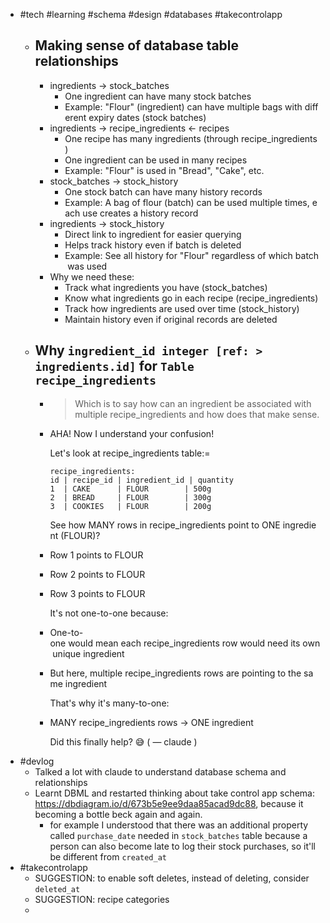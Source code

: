 - #tech #learning #schema #design #databases #takecontrolapp
	- ## Making sense of database table relationships
		- ingredients → stock_batches
			- One ingredient can have many stock batches
			- Example: "Flour" (ingredient) can have multiple bags with different expiry dates (stock batches)
		- ingredients → recipe_ingredients ← recipes
			- One recipe has many ingredients (through recipe_ingredients)
			- One ingredient can be used in many recipes
			- Example: "Flour" is used in "Bread", "Cake", etc.
		- stock_batches → stock_history
			- One stock batch can have many history records
			- Example: A bag of flour (batch) can be used multiple times, each use creates a history record
		- ingredients → stock_history
			- Direct link to ingredient for easier querying
			- Helps track history even if batch is deleted
			- Example: See all history for "Flour" regardless of which batch was used
		- Why we need these:
			- Track what ingredients you have (stock_batches)
			- Know what ingredients go in each recipe (recipe_ingredients)
			- Track how ingredients are used over time (stock_history)
			- Maintain history even if original records are deleted
	- ## Why `ingredient_id integer [ref: > ingredients.id]` for `Table recipe_ingredients`
		- > Which is to say how can an ingredient be associated with multiple recipe_ingredients and how does that make sense.
		- AHA! Now I understand your confusion!
		  
		  Let's look at recipe_ingredients table:=
		  
		  ```
		  recipe_ingredients:
		  id | recipe_id | ingredient_id | quantity
		  1  | CAKE      | FLOUR        | 500g
		  2  | BREAD     | FLOUR        | 300g
		  3  | COOKIES   | FLOUR        | 200g
		  ```
		  
		  See how MANY rows in recipe_ingredients point to ONE ingredient (FLOUR)?
		- Row 1 points to FLOUR
		- Row 2 points to FLOUR
		- Row 3 points to FLOUR
		  
		  It's not one-to-one because:
		- One-to-one would mean each recipe_ingredients row would need its own unique ingredient
		- But here, multiple recipe_ingredients rows are pointing to the same ingredient
		  
		  That's why it's many-to-one:
		- MANY recipe_ingredients rows → ONE ingredient
		  
		  Did this finally help? 😅 ( — claude )
- #devlog
	- Talked a lot with claude to understand database schema and relationships
	- Learnt DBML and restarted thinking about take control app schema: https://dbdiagram.io/d/673b5e9ee9daa85acad9dc88, because it becoming a bottle beck again and again.
		- for example I understood that there was an additional property called `purchase_date` needed in `stock_batches` table because a person can also become late to log their stock purchases, so it'll be different from `created_at`
- #takecontrolapp
	- SUGGESTION: to enable soft deletes, instead of deleting, consider `deleted_at`
	- SUGGESTION: recipe categories
	-